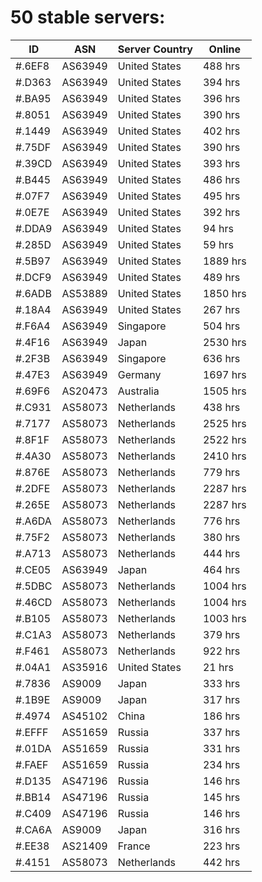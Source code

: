 # 50 stable servers:

| ID | ASN | Server Country | Online |
| ------ | ------ | ------ | ------ |
| #.6EF8 | AS63949 | United States | 488 hrs |
| #.D363 | AS63949 | United States | 394 hrs |
| #.BA95 | AS63949 | United States | 396 hrs |
| #.8051 | AS63949 | United States | 390 hrs |
| #.1449 | AS63949 | United States | 402 hrs |
| #.75DF | AS63949 | United States | 390 hrs |
| #.39CD | AS63949 | United States | 393 hrs |
| #.B445 | AS63949 | United States | 486 hrs |
| #.07F7 | AS63949 | United States | 495 hrs |
| #.0E7E | AS63949 | United States | 392 hrs |
| #.DDA9 | AS63949 | United States | 94 hrs |
| #.285D | AS63949 | United States | 59 hrs |
| #.5B97 | AS63949 | United States | 1889 hrs |
| #.DCF9 | AS63949 | United States | 489 hrs |
| #.6ADB | AS53889 | United States | 1850 hrs |
| #.18A4 | AS63949 | United States | 267 hrs |
| #.F6A4 | AS63949 | Singapore | 504 hrs |
| #.4F16 | AS63949 | Japan | 2530 hrs |
| #.2F3B | AS63949 | Singapore | 636 hrs |
| #.47E3 | AS63949 | Germany | 1697 hrs |
| #.69F6 | AS20473 | Australia | 1505 hrs |
| #.C931 | AS58073 | Netherlands | 438 hrs |
| #.7177 | AS58073 | Netherlands | 2525 hrs |
| #.8F1F | AS58073 | Netherlands | 2522 hrs |
| #.4A30 | AS58073 | Netherlands | 2410 hrs |
| #.876E | AS58073 | Netherlands | 779 hrs |
| #.2DFE | AS58073 | Netherlands | 2287 hrs |
| #.265E | AS58073 | Netherlands | 2287 hrs |
| #.A6DA | AS58073 | Netherlands | 776 hrs |
| #.75F2 | AS58073 | Netherlands | 380 hrs |
| #.A713 | AS58073 | Netherlands | 444 hrs |
| #.CE05 | AS63949 | Japan | 464 hrs |
| #.5DBC | AS58073 | Netherlands | 1004 hrs |
| #.46CD | AS58073 | Netherlands | 1004 hrs |
| #.B105 | AS58073 | Netherlands | 1003 hrs |
| #.C1A3 | AS58073 | Netherlands | 379 hrs |
| #.F461 | AS58073 | Netherlands | 922 hrs |
| #.04A1 | AS35916 | United States | 21 hrs |
| #.7836 | AS9009 | Japan | 333 hrs |
| #.1B9E | AS9009 | Japan | 317 hrs |
| #.4974 | AS45102 | China | 186 hrs |
| #.EFFF | AS51659 | Russia | 337 hrs |
| #.01DA | AS51659 | Russia | 331 hrs |
| #.FAEF | AS51659 | Russia | 234 hrs |
| #.D135 | AS47196 | Russia | 146 hrs |
| #.BB14 | AS47196 | Russia | 145 hrs |
| #.C409 | AS47196 | Russia | 146 hrs |
| #.CA6A | AS9009 | Japan | 316 hrs |
| #.EE38 | AS21409 | France | 223 hrs |
| #.4151 | AS58073 | Netherlands | 442 hrs |

